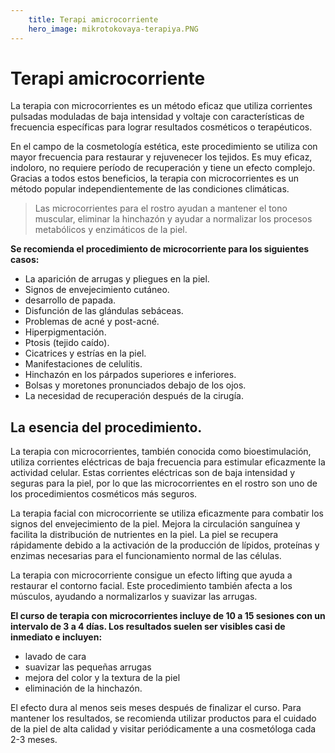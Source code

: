 ```yaml
---
    title: Terapi amicrocorriente
    hero_image: mikrotokovaya-terapiya.PNG
---
```

# Terapi amicrocorriente

La terapia con microcorrientes es un método eficaz que utiliza corrientes pulsadas moduladas de baja intensidad y voltaje con características de frecuencia específicas para lograr resultados cosméticos o terapéuticos.

En el campo de la cosmetología estética, este procedimiento se utiliza con mayor frecuencia para restaurar y rejuvenecer los tejidos. Es muy eficaz, indoloro, no requiere período de recuperación y tiene un efecto complejo. Gracias a todos estos beneficios, la terapia con microcorrientes es un método popular independientemente de las condiciones climáticas.

> Las microcorrientes para el rostro ayudan a mantener el tono muscular, eliminar la hinchazón y ayudar a normalizar los procesos metabólicos y enzimáticos de la piel.

**Se recomienda el procedimiento de microcorriente para los siguientes casos:**

- La aparición de arrugas y pliegues en la piel.
- Signos de envejecimiento cutáneo.
- desarrollo de papada.
- Disfunción de las glándulas sebáceas.
- Problemas de acné y post-acné.
- Hiperpigmentación.
- Ptosis (tejido caído).
- Cicatrices y estrías en la piel.
- Manifestaciones de celulitis.
- Hinchazón en los párpados superiores e inferiores.
- Bolsas y moretones pronunciados debajo de los ojos.
- La necesidad de recuperación después de la cirugía.

## La esencia del procedimiento.

La terapia con microcorrientes, también conocida como bioestimulación, utiliza corrientes eléctricas de baja frecuencia para estimular eficazmente la actividad celular. Estas corrientes eléctricas son de baja intensidad y seguras para la piel, por lo que las microcorrientes en el rostro son uno de los procedimientos cosméticos más seguros.

La terapia facial con microcorriente se utiliza eficazmente para combatir los signos del envejecimiento de la piel. Mejora la circulación sanguínea y facilita la distribución de nutrientes en la piel. La piel se recupera rápidamente debido a la activación de la producción de lípidos, proteínas y enzimas necesarias para el funcionamiento normal de las células.

La terapia con microcorriente consigue un efecto lifting que ayuda a restaurar el contorno facial. Este procedimiento también afecta a los músculos, ayudando a normalizarlos y suavizar las arrugas.

**El curso de terapia con microcorrientes incluye de 10 a 15 sesiones con un intervalo de 3 a 4 días. Los resultados suelen ser visibles casi de inmediato e incluyen:**

- lavado de cara
- suavizar las pequeñas arrugas
- mejora del color y la textura de la piel
- eliminación de la hinchazón.

El efecto dura al menos seis meses después de finalizar el curso. Para mantener los resultados, se recomienda utilizar productos para el cuidado de la piel de alta calidad y visitar periódicamente a una cosmetóloga cada 2-3 meses.

